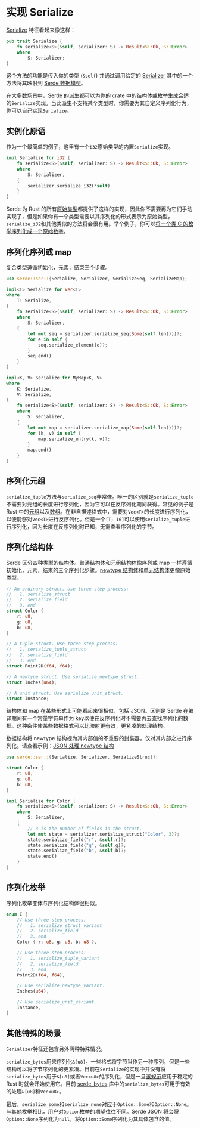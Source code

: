 # 实现 Serialize

[Serialize](https://docs.serde.rs/serde/ser/trait.Serialize.html) 特征看起来像这样：

```rust
pub trait Serialize {
    fn serialize<S>(&self, serializer: S) -> Result<S::Ok, S::Error>
    where
        S: Serializer;
}
```

这个方法的功能是传入你的类型 (`&self`) 并通过调用给定的 [Serializer](https://docs.serde.rs/serde/ser/trait.Serializer.html) 其中的一个方法将其映射到 [Serde 数据模型](https://serde.rs/data-model.html)。


在大多数场景中，Serde 的[派生](https://serde.rs/derive.html)都可以为你的 crate 中的结构体或枚举生成合适的`Serialize`实现。当此派生不支持某个类型时，你需要为其自定义序列化行为，你可以自己实现`Serialize`。

## 实例化原语

作为一个最简单的例子，这里有一个`i32`原始类型的内置`Serialize`实现。

```rust
impl Serialize for i32 {
    fn serialize<S>(&self, serializer: S) -> Result<S::Ok, S::Error>
    where
        S: Serializer,
    {
        serializer.serialize_i32(*self)
    }
}
```

Serde 为 Rust 的所有[原始类型](https://doc.rust-lang.org/book/primitive-types.html)都提供了这样的实现，因此你不需要再为它们手动实现了，但是如果你有一个类型需要以其序列化的形式表示为原始类型，`serialize_i32`和其他类似的方法将会很有用。举个例子，你可以[将一个类 C 的枚举序列化成一个原始数字](https://serde.rs/enum-number.html)。

## 序列化序列或 map

复合类型遵循初始化，元素，结束三个步骤。

```rust
use serde::ser::{Serialize, Serializer, SerializeSeq, SerializeMap};

impl<T> Serialize for Vec<T>
where
    T: Serialize,
{
    fn serialize<S>(&self, serializer: S) -> Result<S::Ok, S::Error>
    where
        S: Serializer,
    {
        let mut seq = serializer.serialize_seq(Some(self.len()))?;
        for e in self {
            seq.serialize_element(e)?;
        }
        seq.end()
    }
}

impl<K, V> Serialize for MyMap<K, V>
where
    K: Serialize,
    V: Serialize,
{
    fn serialize<S>(&self, serializer: S) -> Result<S::Ok, S::Error>
    where
        S: Serializer,
    {
        let mut map = serializer.serialize_map(Some(self.len()))?;
        for (k, v) in self {
            map.serialize_entry(k, v)?;
        }
        map.end()
    }
}
```

## 序列化元组

`serialize_tuple`方法与`serialize_seq`非常像。唯一的区别就是`serialize_tuple`不需要对元组的长度进行序列化，因为它可以在反序列化期间获得。常见的例子是 Rust 中的[元组](https://doc.rust-lang.org/std/primitive.tuple.html)以及[数组](https://doc.rust-lang.org/std/primitive.array.html)。在非自描述格式中，需要对`Vec<T>`的长度进行序列化，以便能够对`Vec<T>`进行反序列化。但是一个`[T; 16]`可以使用`serialize_tuple`进行序列化，因为长度在反序列化时已知，无需查看序列化的字节。

## 序列化结构体

Serde 区分四种类型的结构体。[普通结构体](https://doc.rust-lang.org/book/structs.html)和[元组结构体](https://doc.rust-lang.org/book/structs.html#tuple-structs)像序列或 map 一样遵循初始化，元素，结束的三个序列化步骤。[newtype 结构体](https://doc.rust-lang.org/book/structs.html#tuple-structs)和[单元结构体](https://doc.rust-lang.org/book/structs.html#unit-like-structs)更像原始类型。

```rust
// An ordinary struct. Use three-step process:
//   1. serialize_struct
//   2. serialize_field
//   3. end
struct Color {
    r: u8,
    g: u8,
    b: u8,
}

// A tuple struct. Use three-step process:
//   1. serialize_tuple_struct
//   2. serialize_field
//   3. end
struct Point2D(f64, f64);

// A newtype struct. Use serialize_newtype_struct.
struct Inches(u64);

// A unit struct. Use serialize_unit_struct.
struct Instance;
```

结构体和 map 在某些形式上可能看起来很相似，包括 JSON。区别是 Serde 在编译期间有一个常量字符串作为 key以便在反序列化时不需要再去查找序列化的数据。这种条件使某些数据格式可以比映射更有效，更紧凑的处理结构。

数据结构将 newtype 结构视为其内部值的不重要的封装器，仅对其内部之进行序列化。请查看示例：[JSON 处理 newtype 结构](https://serde.rs/json.html)

```rust
use serde::ser::{Serialize, Serializer, SerializeStruct};

struct Color {
    r: u8,
    g: u8,
    b: u8,
}

impl Serialize for Color {
    fn serialize<S>(&self, serializer: S) -> Result<S::Ok, S::Error>
    where
        S: Serializer,
    {
        // 3 is the number of fields in the struct.
        let mut state = serializer.serialize_struct("Color", 3)?;
        state.serialize_field("r", &self.r)?;
        state.serialize_field("g", &self.g)?;
        state.serialize_field("b", &self.b)?;
        state.end()
    }
}
```

## 序列化枚举

序列化枚举变体与序列化结构体很相似。

```rust
enum E {
    // Use three-step process:
    //   1. serialize_struct_variant
    //   2. serialize_field
    //   3. end
    Color { r: u8, g: u8, b: u8 },

    // Use three-step process:
    //   1. serialize_tuple_variant
    //   2. serialize_field
    //   3. end
    Point2D(f64, f64),

    // Use serialize_newtype_variant.
    Inches(u64),

    // Use serialize_unit_variant.
    Instance,
}
```

## 其他特殊的场景

`Serializer`特征还包含另外两种特殊情况。

`serialize_bytes`用来序列化`&[u8]`。一些格式将字节当作另一种序列，但是一些结构可以将字节序列化的更紧凑。目前在`Serialize`的实现中并没有将`serialize_bytes`用于`&[u8]`或者`Vec<u8>`的序列化，但是一旦[该规范](https://github.com/rust-lang/rust/issues/31844)应用于稳定的 Rust 时就会开始使用它。目前 [serde_bytes](https://docs.serde.rs/serde_bytes/) 库中的`serialize_bytes`可用于有效的处理`&[u8]`和`Vec<u8>`。

最后，`serialize_some`和`serialize_none`对应于`Option::Some`和`Option::None`。与其他枚举相比，用户对`Option`枚举的期望往往不同。Serde JSON 将会将`Option::None`序列化为`null`，将`Option::Some`序列化为其具体包含的值。